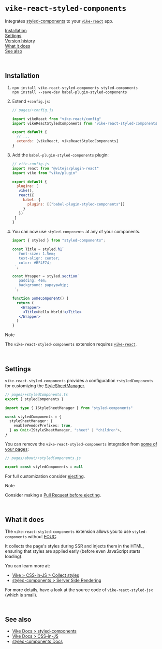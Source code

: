 # `vike-react-styled-components`

Integrates [styled-components](https://styled-components.com) to your [`vike-react`](https://vike.dev/vike-react) app.

[Installation](#installation)  
[Settings](#settings)  
[Version history](https://github.com/vikejs/vike-react/blob/main/packages/vike-react-styled-components/CHANGELOG.md)  
[What it does](#what-it-does)  
[See also](#see-also)  

<br/>

## Installation

1. ```
   npm install vike-react-styled-components styled-components
   npm install --save-dev babel-plugin-styled-components
   ```
   
2. Extend `+config.js`:
   ```js
   // pages/+config.js

   import vikeReact from "vike-react/config"
   import vikeReactStyledComponents from "vike-react-styled-components/config"

   export default {
     // ...
     extends: [vikeReact, vikeReactStyledComponents]
   }
   ```

3. Add the `babel-plugin-styled-components` plugin:
   ```js
   // vite.config.js
   import react from "@vitejs/plugin-react"
   import vike from "vike/plugin"
   
   export default {
     plugins: [
      vike(),
      react({
        babel: {
          plugins: [["babel-plugin-styled-components"]]
        }
      })
    ]
   }
   ```

4. You can now use `styled-components` at any of your components.
   ```jsx
   import { styled } from "styled-components";

   const Title = styled.h1`
      font-size: 1.5em;
      text-align: center;
      color: #BF4F74;
    `;

   const Wrapper = styled.section`
      padding: 4em;
      background: papayawhip;
    `;

   function SomeComponent() {
     return (
       <Wrapper>
        <Title>Hello World!</Title>
      </Wrapper>
     )
   }
   ```

> [!NOTE]
> The `vike-react-styled-components` extension requires [`vike-react`](https://vike.dev/vike-react).

<br/>

## Settings

`vike-react-styled-components` provides a configuration `+styledComponents` for customizing the [StyleSheetManager](https://styled-components.com/docs/api#stylesheetmanager).

```ts
// pages/+styledComponents.ts
export { styledComponents }

import type { IStyleSheetManager } from "styled-components"

const styledComponents = {
  styleSheetManager: {
    enableVendorPrefixes: true,
  } as Omit<IStyleSheetManager, "sheet" | "children">,
}
```

You can remove the `vike-react-styled-components` integration from [some of your pages](https://vike.dev/config#inheritance):

```js
// pages/about/+styledComponents.js

export const styledComponents = null
```

For full customization consider [ejecting](https://vike.dev/eject).

> [!NOTE]
> Consider making a [Pull Request before ejecting](https://vike.dev/eject#when-to-eject).

<br/>

## What it does

The `vike-react-styled-components` extension allows you to use `styled-components` without [FOUC](https://en.wikipedia.org/wiki/Flash_of_unstyled_content).

It collects the page's styles during SSR and injects them in the HTML, ensuring that styles are applied early (before even JavaScript starts loading).

You can learn more at:
 - [Vike > CSS-in-JS > Collect styles](https://vike.dev/css-in-js#collect-styles)
 - [styled-components > Server Side Rendering](https://styled-components.com/docs/advanced#server-side-rendering)

For more details, have a look at the source code of `vike-react-styled-jsx` (which is small).

<br/>

## See also

- [Vike Docs > styled-components](https://vike.dev/styled-components)
- [Vike Docs > CSS-in-JS](https://vike.dev/css-in-js)
- [styled-components Docs](https://styled-components.com/docs)
